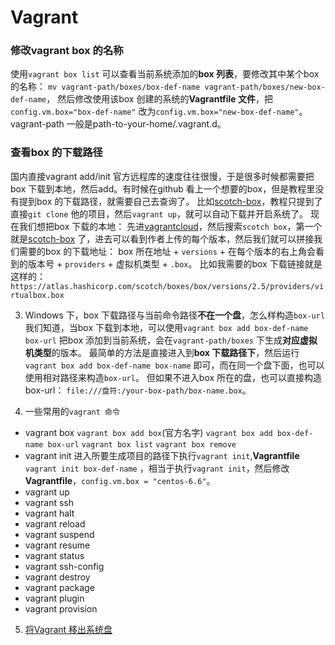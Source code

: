 # Vagrant

### 修改vagrant box 的名称
使用`vagrant box list` 可以查看当前系统添加的**box 列表**，要修改其中某个box 的名称：
`mv vagrant-path/boxes/box-def-name vagrant-path/boxes/new-box-def-name`，
然后修改使用该box 创建的系统的**Vagrantfile 文件**，把`config.vm.box="box-def-name"` 改为`config.vm.box="new-box-def-name"`。
vagrant-path 一般是path-to-your-home/.vagrant.d。
<!-- more --> 
### 查看box 的下载路径
国内直接vagrant add/init 官方远程库的速度往往很慢，于是很多时候都需要把box 下载到本地，然后add。有时候在github 看上一个想要的box，但是教程里没有提到box 的下载路径，就需要自己去查询了。
比如[scotch-box](https://github.com/scotch-io/scotch-box)，教程只提到了直接`git clone` 他的项目，然后`vagrant up`，就可以自动下载并开启系统了。
现在我们想把box 下载的本地：
先进[vagrantcloud](https://vagrantcloud.com/)，然后搜索`scotch box`，第一个就是[scotch-box](https://atlas.hashicorp.com/scotch/boxes/box) 了，进去可以看到作者上传的每个版本，然后我们就可以拼接我们需要的box 的下载地址：
box 所在地址 + `versions` + 在每个版本的右上角会看到的版本号 + `providers` + 虚拟机类型 + `.box`。
比如我需要的box 下载链接就是这样的：
`https://atlas.hashicorp.com/scotch/boxes/box/versions/2.5/providers/virtualbox.box`

3. Windows 下，box 下载路径与当前命令路径**不在一个盘**，怎么样构造`box-url`
我们知道，当box 下载到本地，可以使用`vagrant box add box-def-name box-url` 把box 添加到当前系统，会在`vagrant-path/boxes` 下生成**对应虚拟机类型**的版本。
最简单的方法是直接进入到**box 下载路径下**，然后运行`vagrant box add box-def-name box-name` 即可，而在同一个盘下面，也可以使用相对路径来构造`box-url`。
但如果不进入box 所在的盘，也可以直接构造box-url：
`file:///盘符:/your-box-path/box-name.box`。

4. 一些常用的`vagrant 命令`
* vagrant box
`vagrant box add box`(官方名字)
`vagrant box add box-def-name box-url`
`vagrant box list`
`vagrant box remove`
* vagrant init
进入所要生成项目的路径下执行`vagrant init`,**Vagrantfile**
`vagrant init box-def-name` ，相当于执行`vagrant init`，然后修改**Vagrantfile**，`config.vm.box = "centos-6.6"`。
* vagrant up 
* vagrant ssh
* vagrant halt 
* vagrant reload
* vagrant suspend
* vagrant resume
* vagrant status
* vagrant ssh-config
* vagrant destroy
* vagrant package
* vagrant plugin
* vagrant provision
5. [将Vagrant 移出系统盘](http://wing2south.com/post/44371306891/vagrant/)
